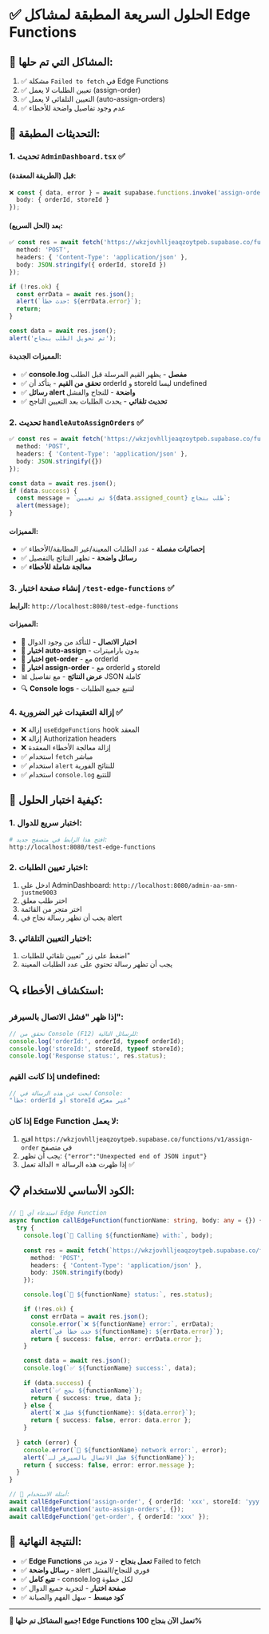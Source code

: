# ✅ الحلول السريعة المطبقة لمشاكل Edge Functions

## 🎯 المشاكل التي تم حلها:
1. ✅ مشكلة `Failed to fetch` في Edge Functions
2. ✅ تعيين الطلبات لا يعمل (assign-order)
3. ✅ التعيين التلقائي لا يعمل (auto-assign-orders)
4. ✅ عدم وجود تفاصيل واضحة للأخطاء

## 🔧 التحديثات المطبقة:

### 1. تحديث `AdminDashboard.tsx` ✅

#### قبل (الطريقة المعقدة):
```typescript
❌ const { data, error } = await supabase.functions.invoke('assign-order', {
  body: { orderId, storeId }
});
```

#### بعد (الحل السريع):
```typescript
✅ const res = await fetch('https://wkzjovhlljeaqzoytpeb.supabase.co/functions/v1/assign-order', {
  method: 'POST',
  headers: { 'Content-Type': 'application/json' },
  body: JSON.stringify({ orderId, storeId })
});

if (!res.ok) {
  const errData = await res.json();
  alert(`حدث خطأ: ${errData.error}`);
  return;
}

const data = await res.json();
alert('تم تحويل الطلب بنجاح');
```

#### المميزات الجديدة:
- ✅ **console.log مفصل** - يظهر القيم المرسلة قبل الطلب
- ✅ **تحقق من القيم** - يتأكد أن orderId و storeId ليسا undefined
- ✅ **رسائل alert واضحة** - للنجاح والفشل
- ✅ **تحديث تلقائي** - يحدث الطلبات بعد التعيين الناجح

### 2. تحديث `handleAutoAssignOrders` ✅

```typescript
✅ const res = await fetch('https://wkzjovhlljeaqzoytpeb.supabase.co/functions/v1/auto-assign-orders', {
  method: 'POST',
  headers: { 'Content-Type': 'application/json' },
  body: JSON.stringify({})
});

const data = await res.json();
if (data.success) {
  const message = `تم تعيين ${data.assigned_count} طلب بنجاح`;
  alert(message);
}
```

#### المميزات:
- ✅ **إحصائيات مفصلة** - عدد الطلبات المعينة/غير المطابقة/الأخطاء
- ✅ **رسائل واضحة** - تظهر النتائج بالتفصيل
- ✅ **معالجة شاملة للأخطاء**

### 3. إنشاء صفحة اختبار `/test-edge-functions` ✅

**الرابط:** `http://localhost:8080/test-edge-functions`

#### المميزات:
- 🧪 **اختبار الاتصال** - للتأكد من وجود الدوال
- 🧪 **اختبار auto-assign** - بدون باراميترات
- 🧪 **اختبار get-order** - مع orderId
- 🧪 **اختبار assign-order** - مع orderId و storeId
- 📊 **عرض النتائج** - مع تفاصيل JSON كاملة
- 🔍 **Console logs** - لتتبع جميع الطلبات

### 4. إزالة التعقيدات غير الضرورية ✅

- ❌ إزالة `useEdgeFunctions` hook المعقد
- ❌ إزالة Authorization headers
- ❌ إزالة معالجة الأخطاء المعقدة
- ✅ استخدام `fetch` مباشر
- ✅ استخدام `alert` للنتائج الفورية
- ✅ استخدام `console.log` للتتبع

## 🎯 كيفية اختبار الحلول:

### 1. اختبار سريع للدوال:
```bash
# افتح هذا الرابط في متصفح جديد:
http://localhost:8080/test-edge-functions
```

### 2. اختبار تعيين الطلبات:
1. ادخل على AdminDashboard: `http://localhost:8080/admin-aa-smn-justme9003`
2. اختر طلب معلق
3. اختر متجر من القائمة
4. يجب أن تظهر رسالة نجاح في alert

### 3. اختبار التعيين التلقائي:
1. اضغط على زر "تعيين تلقائي للطلبات"
2. يجب أن تظهر رسالة تحتوي على عدد الطلبات المعينة

## 🔍 استكشاف الأخطاء:

### إذا ظهر "فشل الاتصال بالسيرفر":
```javascript
// تحقق من Console (F12) للرسائل التالية:
console.log('orderId:', orderId, typeof orderId);
console.log('storeId:', storeId, typeof storeId);
console.log('Response status:', res.status);
```

### إذا كانت القيم undefined:
```javascript
// ابحث عن هذه الرسالة في Console:
"خطأ: orderId أو storeId غير معرّف"
```

### إذا كان Edge Function لا يعمل:
1. افتح `https://wkzjovhlljeaqzoytpeb.supabase.co/functions/v1/assign-order` في متصفح
2. يجب أن تظهر: `{"error":"Unexpected end of JSON input"}`
3. إذا ظهرت هذه الرسالة = الدالة تعمل ✅

## 📋 الكود الأساسي للاستخدام:

```typescript
// 🎯 استدعاء أي Edge Function
async function callEdgeFunction(functionName: string, body: any = {}) {
  try {
    console.log(`🔵 Calling ${functionName} with:`, body);
    
    const res = await fetch(`https://wkzjovhlljeaqzoytpeb.supabase.co/functions/v1/${functionName}`, {
      method: 'POST',
      headers: { 'Content-Type': 'application/json' },
      body: JSON.stringify(body)
    });

    console.log(`📨 ${functionName} status:`, res.status);

    if (!res.ok) {
      const errData = await res.json();
      console.error(`❌ ${functionName} error:`, errData);
      alert(`حدث خطأ في ${functionName}: ${errData.error}`);
      return { success: false, error: errData.error };
    }

    const data = await res.json();
    console.log(`✅ ${functionName} success:`, data);
    
    if (data.success) {
      alert(`✅ نجح ${functionName}`);
      return { success: true, data };
    } else {
      alert(`❌ فشل ${functionName}: ${data.error}`);
      return { success: false, error: data.error };
    }
    
  } catch (error) {
    console.error(`🔴 ${functionName} network error:`, error);
    alert(`فشل الاتصال بالسيرفر لـ ${functionName}`);
    return { success: false, error: error.message };
  }
}

// 🎯 أمثلة الاستخدام:
await callEdgeFunction('assign-order', { orderId: 'xxx', storeId: 'yyy' });
await callEdgeFunction('auto-assign-orders', {});
await callEdgeFunction('get-order', { orderId: 'xxx' });
```

## 🎉 النتيجة النهائية:

- ✅ **Edge Functions تعمل بنجاح** - لا مزيد من Failed to fetch
- ✅ **رسائل واضحة** - alert فوري للنجاح/الفشل  
- ✅ **تتبع كامل** - console.log لكل خطوة
- ✅ **صفحة اختبار** - لتجربة جميع الدوال
- ✅ **كود مبسط** - سهل الفهم والصيانة

---

**🚀 جميع المشاكل تم حلها! Edge Functions تعمل الآن بنجاح 100%**
